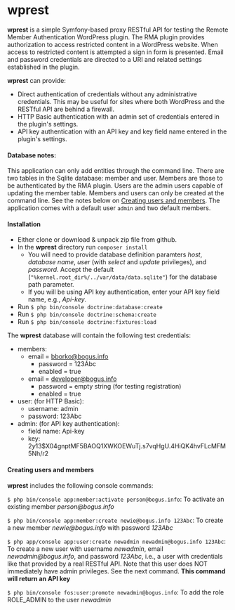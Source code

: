 wprest
======


**wprest** is a simple Symfony-based proxy RESTful API for testing the Remote Member Authentication WordPress plugin. The RMA plugin provides authorization to access restricted content in a WordPress website. When access to restricted content is attempted a sign in form is presented. Email and password credentials are directed to a URI and related settings established in the plugin.  

**wprest** can provide:

- Direct authentication of credentials without any administrative credentials. This may be useful for sites where both WordPress and the RESTful API are behind a firewall.
- HTTP Basic authentication with an admin set of credentials entered in the plugin's settings.
- API key authentication with an API key and key field name entered in the plugin's settings.

#### Database notes:

This application can only add entities through the command line. There are two tables in the Sqlite database: member and user. Members are those to be authenticated by the RMA plugin. Users are the admin users capable of updating the member table. Members and users can only be created at the command line. See the notes below on [Creating users and members](#create). The application comes with a default user `admin` and two default members.

#### Installation

- Either clone or download & unpack zip file from github.
- In the __wprest__ directory run `composer install`
	- You will need to provide database definition paramters *host*, *database name*, *user* (with *select* and *update* privileges), and *password*. Accept the default (`"%kernel.root_dir%/../var/data/data.sqlite"`) for the database path parameter.
	- If you will be using API key authentication, enter your API key field name, e.g., *Api-key*.
- Run `$ php bin/console doctrine:database:create`
- Run `$ php bin/console doctrine:schema:create`
- Run `$ php bin/console doctrine:fixtures:load`

The __wprest__ database will contain the following test credentials:

- members: 
	- email = bborko@bogus.info
    	- password = 123Abc
    	- enabled = true
	- email =  developer@bogus.info
    	- password = empty string (for testing registration)
    	- enabled = true
- user: (for HTTP Basic):
	- username: admin
	- password: 123Abc
- admin: (for API key authentication):
	- field name: Api-key
	- key: $2y$13$X04gnptMF5BAOQ1XWKOEWuTj.s7vqHgU.4HiQK4hvFLcMFM5Nh/r2

#### <a name="create">Creating users and members</a>

__wprest__ includes the following console commands:

`$ php bin/console app:member:activate person@bogus.info`: To activate an existing member _person@bogus.info_

`$ php bin/console app:member:create newie@bogus.info 123Abc`: To create a new member _newie@bogus.info_ with password _123Abc_

`$ php app/console app:user:create newadmin newadmin@bogus.info 123Abc`: To create a new user with username _newadmin_, email _newadmin@bogus.info_, and password _123Abc_, i.e., a user with credentials like that provided by a real RESTful API. Note that this user does NOT immediately have admin privileges.  See the next command. **This command will return an API key**

`$ php bin/console fos:user:promote newadmin@bogus.info`: To add the role ROLE_ADMIN to the user _newadmin_
